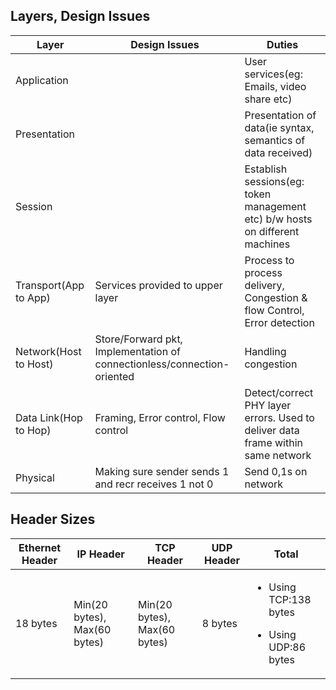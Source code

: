 ## Layers, Design Issues

|Layer|Design Issues|Duties|
|---|---|---|
|Application||User services(eg: Emails, video share etc)|
|Presentation||Presentation of data(ie syntax, semantics of data received)|
|Session||Establish sessions(eg: token management etc) b/w hosts on different machines|
|Transport(App to App)|Services provided to upper layer|Process to process delivery, Congestion & flow Control, Error detection|
|Network(Host to Host)|Store/Forward pkt, Implementation of connectionless/connection-oriented|Handling congestion|
|Data Link(Hop to Hop)|Framing, Error control, Flow control|Detect/correct PHY layer errors. Used to deliver data frame within same network|
|Physical|Making sure sender sends 1 and recr receives 1 not 0|Send 0,1s on network|

## Header Sizes

|Ethernet Header|IP Header|TCP Header|UDP Header| Total
|---|---|---|---|---|
|18 bytes|Min(20 bytes), Max(60 bytes)|Min(20 bytes), Max(60 bytes)|8 bytes|<ul><li>Using TCP:138 bytes</li></ul><ul><li>Using UDP:86 bytes</li></ul>|
